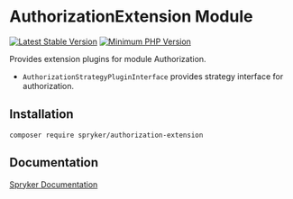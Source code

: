 # AuthorizationExtension Module
[![Latest Stable Version](https://poser.pugx.org/spryker/authorization-extension/v/stable.svg)](https://packagist.org/packages/spryker/authorization-extension)
[![Minimum PHP Version](https://img.shields.io/badge/php-%3E%3D%208.2-8892BF.svg)](https://php.net/)

Provides extension plugins for module Authorization.
- `AuthorizationStrategyPluginInterface` provides strategy interface for authorization.

## Installation

```
composer require spryker/authorization-extension
```

## Documentation

[Spryker Documentation](https://docs.spryker.com)
